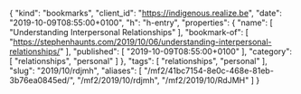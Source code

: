 {
  "kind": "bookmarks",
  "client_id": "https://indigenous.realize.be",
  "date": "2019-10-09T08:55:00+0100",
  "h": "h-entry",
  "properties": {
    "name": [
      "Understanding Interpersonal Relationships"
    ],
    "bookmark-of": [
      "https://stephenhaunts.com/2019/10/06/understanding-interpersonal-relationships/"
    ],
    "published": [
      "2019-10-09T08:55:00+0100"
    ],
    "category": [
      "relationships",
      "personal"
    ]
  },
  "tags": [
    "relationships",
    "personal"
  ],
  "slug": "2019/10/rdjmh",
  "aliases": [
    "/mf2/41bc7154-8e0c-468e-81eb-3b76ea0845ed/",
    "/mf2/2019/10/rdjmh",
    "/mf2/2019/10/RdJMH"
  ]
}
